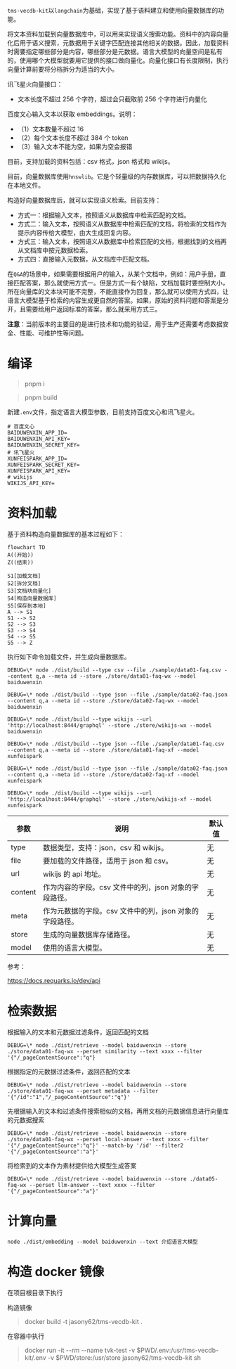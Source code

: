 `tms-vecdb-kit`以`langchain`为基础，实现了基于语料建立和使用向量数据库的功能。

将文本资料加载到向量数据库中，可以用来实现语义搜索功能。资料中的内容向量化后用于语义搜索，元数据用于关键字匹配连接其他相关的数据。因此，加载资料时需要指定哪些部分是内容，哪些部分是元数据。语言大模型的向量空间是私有的，使用哪个大模型就要用它提供的接口做向量化。向量化接口有长度限制，执行向量计算前要将分档拆分为适当的大小。

讯飞星火向量接口：

- 文本长度不超过 256 个字符，超过会只截取前 256 个字符进行向量化

百度文心输入文本以获取 embeddings。说明：

- （1）文本数量不超过 16
- （2）每个文本长度不超过 384 个 token
- （3）输入文本不能为空，如果为空会报错

目前，支持加载的资料包括：csv 格式，json 格式和 wikijs。

目前，向量数据库使用`hnswlib`。它是个轻量级的内存数据库，可以把数据持久化在本地文件。

构造好向量数据库后，就可以实现语义检索。目前支持：

- 方式一：根据输入文本，按照语义从数据库中检索匹配的文档。
- 方式二：输入文本，按照语义从数据库中检索匹配的文档，将检索的文档作为提示内容传给大模型，由大生成回复内容。
- 方式三：输入文本，按照语义从数据库中检索匹配的文档，根据找到的文档再从文档库中按元数据检索。
- 方式四：直接输入元数据，从文档库中匹配文档。

在`Q&A`的场景中，如果需要根据用户的输入，从某个文档中，例如：用户手册，直接匹配答案，那么就使用方式一。但是方式一有个缺陷，文档加载时要控制大小，所在向量库的文本块可能不完整，不能直接作为回复，那么就可以使用方式四，让语言大模型基于检索的内容生成更自然的答案。如果，原始的资料问题和答案是分开，且需要给用户返回标准的答案，那么就采用方式三。

**注意**：当前版本的主要目的是进行技术和功能的验证，用于生产还需要考虑数据安全、性能、可维护性等问题。

# 编译

> pnpm i

> pnpm build

新建`.env`文件，指定语言大模型参数，目前支持百度文心和讯飞星火。

```
# 百度文心
BAIDUWENXIN_APP_ID=
BAIDUWENXIN_API_KEY=
BAIDUWENXIN_SECRET_KEY=
# 讯飞星火
XUNFEISPARK_APP_ID=
XUNFEISPARK_SECRET_KEY=
XUNFEISPARK_API_KEY=
# wikijs
WIKIJS_API_KEY=
```

# 资料加载

基于资料构造向量数据库的基本过程如下：

```mermaid
flowchart TD
A((开始))
Z((结束))

S1[加载文档]
S2[拆分文档]
S3[文档块向量化]
S4[构造向量数据库]
S5[保存到本地]
A --> S1
S1 --> S2
S2 --> S3
S3 --> S4
S4 --> S5
S5 --> Z

```

执行如下命令加载文件，并生成向量数据库。

```shell
DEBUG=\* node ./dist/build --type csv --file ./sample/data01-faq.csv --content q,a --meta id --store ./store/data01-faq-wx --model baiduwenxin
```

```shell
DEBUG=\* node ./dist/build --type json --file ./sample/data02-faq.json --content q,a --meta id --store ./store/data02-faq-wx --model baiduwenxin
```

```shell
DEBUG=\* node ./dist/build --type wikijs --url 'http://localhost:8444/graphql' --store ./store/wikijs-wx --model baiduwenxin
```

```shell
DEBUG=\* node ./dist/build --type json --file ./sample/data01-faq.csv --content q,a --meta id --store ./store/data01-faq-xf --model xunfeispark
```

```shell
DEBUG=\* node ./dist/build --type json --file ./sample/data02-faq.json --content q,a --meta id --store ./store/data02-faq-xf --model xunfeispark
```

```shell
DEBUG=\* node ./dist/build --type wikijs --url 'http://localhost:8444/graphql' --store ./store/wikijs-xf --model xunfeispark
```

| 参数    | 说明                                                    | 默认值 |
| ------- | ------------------------------------------------------- | ------ |
| type    | 数据类型，支持：json，csv 和 wikijs。                   | 无     |
| file    | 要加载的文件路径，适用于 json 和 csv。                  | 无     |
| url     | wikijs 的 api 地址。                                    | 无     |
| content | 作为内容的字段。csv 文件中的列，json 对象的字段路径。   | 无     |
| meta    | 作为元数据的字段。csv 文件中的列，json 对象的字段路径。 | 无     |
| store   | 生成的向量数据库存储路径。                              | 无     |
| model   | 使用的语言大模型。                                      | 无     |

参考：

https://docs.requarks.io/dev/api

# 检索数据

根据输入的文本和元数据过滤条件，返回匹配的文档

```shell
DEBUG=\* node ./dist/retrieve --model baiduwenxin --store ./store/data01-faq-wx --perset similarity --text xxxx --filter '{"/_pageContentSource":"q"}
```

根据指定的元数据过滤条件，返回匹配的文本

```shell
DEBUG=\* node ./dist/retrieve --model baiduwenxin --store ./store/data01-faq-wx --perset metadata --filter '{"/id":"1","/_pageContentSource":"q"}'
```

先根据输入的文本和过滤条件搜索相似的文档，再用文档的元数据信息进行向量库的元数据搜索

```shell
DEBUG=\* node ./dist/retrieve --model baiduwenxin --store ./store/data01-faq-wx --perset local-answer --text xxxx --filter '{"/_pageContentSource":"q"}' --match-by '/id' --filter2 '{"/_pageContentSource":"a"}'
```

将检索到的文本作为素材提供给大模型生成答案

```shell
DEBUG=\* node ./dist/retrieve --model baiduwenxin --store ./data05-faq-wx --perset llm-answer --text xxxx --filter '{"/_pageContentSource":"a"}'
```

# 计算向量

```shell
node ./dist/embedding --model baiduwenxin --text 介绍语言大模型
```

# 构造 docker 镜像

在项目根目录下执行

构造镜像

> docker build -t jasony62/tms-vecdb-kit .

在容器中执行

> docker run -it --rm --name tvk-test -v $PWD/.env:/usr/tms-vecdb-kit/.env -v $PWD/store:/usr/store jasony62/tms-vecdb-kit sh
